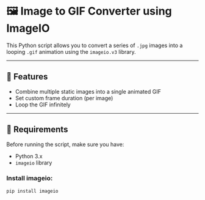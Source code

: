 # 🖼️ Image to GIF Converter using ImageIO

This Python script allows you to convert a series of `.jpg` images into a looping `.gif` animation using the `imageio.v3` library.

---

## 🚀 Features
- Combine multiple static images into a single animated GIF
- Set custom frame duration (per image)
- Loop the GIF infinitely

---

## 🧰 Requirements

Before running the script, make sure you have:

- Python 3.x
- `imageio` library

### Install imageio:
```bash
pip install imageio

